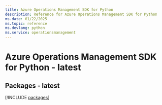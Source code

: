 ```yaml
---
title: Azure Operations Management SDK for Python
description: Reference for Azure Operations Management SDK for Python
ms.date: 01/22/2025
ms.topic: reference
ms.devlang: python
ms.service: operationsmanagement
---
```

# Azure Operations Management SDK for Python - latest
## Packages - latest
[!INCLUDE [packages](operations-management-index.md)]